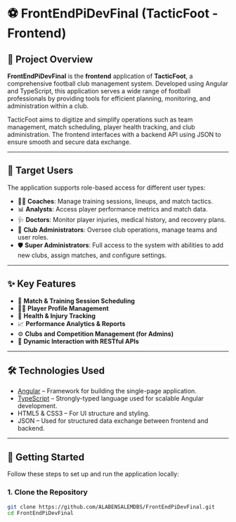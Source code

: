 # ⚽ FrontEndPiDevFinal (TacticFoot - Frontend)

## 📘 Project Overview

**FrontEndPiDevFinal** is the **frontend** application of **TacticFoot**, a comprehensive football club management system. Developed using Angular and TypeScript, this application serves a wide range of football professionals by providing tools for efficient planning, monitoring, and administration within a club.

TacticFoot aims to digitize and simplify operations such as team management, match scheduling, player health tracking, and club administration. The frontend interfaces with a backend API using JSON to ensure smooth and secure data exchange.

---

## 👥 Target Users

The application supports role-based access for different user types:
- 👨‍🏫 **Coaches**: Manage training sessions, lineups, and match tactics.
- 📊 **Analysts**: Access player performance metrics and match data.
- 🩺 **Doctors**: Monitor player injuries, medical history, and recovery plans.
- 🏢 **Club Administrators**: Oversee club operations, manage teams and user roles.
- 🛡️ **Super Administrators**: Full access to the system with abilities to add new clubs, assign matches,  and configure settings.

---

## ✨ Key Features

- 📅 **Match & Training Session Scheduling**
- 🧍‍♂️ **Player Profile Management**
- 🏥 **Health & Injury Tracking**
- 📈 **Performance Analytics & Reports**
- ⚙️ **Clubs and Competition Management (for Admins)**
- 🔁 **Dynamic Interaction with RESTful APIs**

---

## 🛠️ Technologies Used

- [Angular](https://angular.io/) – Framework for building the single-page application.
- [TypeScript](https://www.typescriptlang.org/) – Strongly-typed language used for scalable Angular development.
- HTML5 & CSS3 – For UI structure and styling.
- JSON – Used for structured data exchange between frontend and backend.

---

## 🚀 Getting Started

Follow these steps to set up and run the application locally:

### 1. Clone the Repository

```bash
git clone https://github.com/ALABENSALEMDBS/FrontEndPiDevFinal.git
cd FrontEndPiDevFinal
